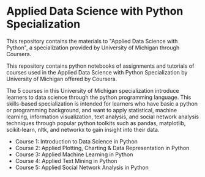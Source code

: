 # Applied Data Science with Python Specialization
This repository contains the materials to "Applied Data Science with Python", a specialization provided by University of Michigan through Coursera.

This repository contains python notebooks of assignments and tutorials of courses used in the Applied Data Science with Python Specialization by University of Michigan offered by Coursera. 

The 5 courses in this University of Michigan specialization introduce learners to data science through the python programming language. This skills-based specialization is intended for learners who have basic a python or programming background, and want to apply statistical, machine learning, information visualization, text analysis, and social network analysis techniques through popular python toolkits such as pandas, matplotlib, scikit-learn, nltk, and networkx to gain insight into their data.

* Course 1: Introduction to Data Science in Python
* Course 2: Applied Plotting, Charting & Data Representation in Python
* Course 3: Applied Machine Learning in Python
* Course 4: Applied Text Mining in Python
* Course 5: Applied Social Network Analysis in Python
